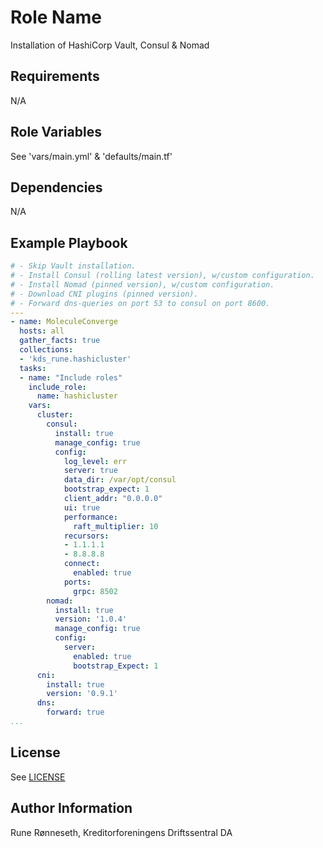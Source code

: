 Role Name
=========

Installation of HashiCorp Vault, Consul & Nomad

Requirements
------------

N/A

Role Variables
--------------

See 'vars/main.yml' & 'defaults/main.tf'

Dependencies
------------

N/A

Example Playbook
----------------

```yaml
# - Skip Vault installation.
# - Install Consul (rolling latest version), w/custom configuration.
# - Install Nomad (pinned version), w/custom configuration.
# - Download CNI plugins (pinned version).
# - Forward dns-queries on port 53 to consul on port 8600.
---
- name: MoleculeConverge
  hosts: all
  gather_facts: true
  collections:
  - 'kds_rune.hashicluster'
  tasks:
  - name: "Include roles"
    include_role:
      name: hashicluster
    vars:
      cluster:
        consul:
          install: true
          manage_config: true
          config:
            log_level: err
            server: true
            data_dir: /var/opt/consul
            bootstrap_expect: 1
            client_addr: "0.0.0.0"
            ui: true
            performance:
              raft_multiplier: 10
            recursors:
            - 1.1.1.1
            - 8.8.8.8
            connect:
              enabled: true
            ports:
              grpc: 8502
        nomad:
          install: true
          version: '1.0.4'
          manage_config: true
          config:
            server:
              enabled: true
              bootstrap_Expect: 1
      cni:
        install: true
        version: '0.9.1'
      dns:
        forward: true
...
```

License
-------

See [LICENSE](LICENSE)

Author Information
------------------

Rune Rønneseth, Kreditorforeningens Driftssentral DA
